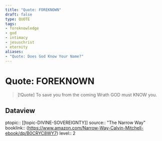 ```yaml
---
title: "Quote: FOREKNOWN"
draft: false
type: QUOTE
tags:
- foreknowledge
- god
- intimacy
- jesuschrist
- eternity
aliases:
- "Quote: Does God Know Your Name?"
---
```


# Quote: FOREKNOWN
> [!Quote]
> To save you from the coming Wrath GOD must KNOW you.

## Dataview
ptopic:: [[topic-DIVINE-SOVEREIGNTY]]
source:: "The Narrow Way"
booklink:: (https://www.amazon.com/Narrow-Way-Calvin-Mitchell-ebook/dp/B0CRYC8WY7)
level:: 2